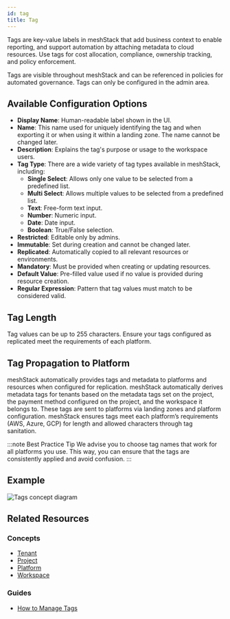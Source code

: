 ```yaml
---
id: tag
title: Tag
---
```


Tags are key-value labels in meshStack that add business context to enable reporting, and support automation by attaching metadata to cloud resources. Use tags for cost allocation, compliance, ownership tracking, and policy enforcement.

Tags are visible throughout meshStack and can be referenced in policies for automated governance. Tags can only be configured in the admin area.

## Available Configuration Options

- **Display Name**: Human-readable label shown in the UI.
- **Name**: This name used for uniquely identifying the tag and when exporting it or when using it within a landing zone. The name cannot be changed later.
- **Description**: Explains the tag's purpose or usage to the workspace users.
- **Tag Type**: There are a wide variety of tag types available in meshStack, including:
  - **Single Select**: Allows only one value to be selected from a predefined list.
  - **Multi Select**: Allows multiple values to be selected from a predefined list.
  - **Text**: Free-form text input.
  - **Number**: Numeric input.
  - **Date**: Date input.
  - **Boolean**: True/False selection.
- **Restricted**: Editable only by admins.
- **Immutable**: Set during creation and cannot be changed later.
- **Replicated**: Automatically copied to all relevant resources or environments.
- **Mandatory**: Must be provided when creating or updating resources.
- **Default Value**: Pre-filled value used if no value is provided during resource creation.
- **Regular Expression**: Pattern that tag values must match to be considered valid.

## Tag Length

Tag values can be up to 255 characters. Ensure your tags configured as replicated meet the requirements of each platform.

## Tag Propagation to Platform

meshStack automatically provides tags and metadata to platforms and resources when configured for replication. meshStack automatically derives metadata tags for tenants based on the metadata tags set on the project, the payment method configured on the project, and the workspace it belongs to. These tags are sent to platforms via landing zones and platform configuration. meshStack ensures tags meet each platform’s requirements (AWS, Azure, GCP) for length and allowed characters through tag sanitation.

:::note Best Practice Tip
We advise you to choose tag names that work for all platforms you use. This way, you can ensure that the tags are consistently applied and avoid confusion.
:::

## Example

![Tags concept diagram](/assets/new_concept/concept_tags.png)

## Related Resources

### Concepts

- [Tenant](concepts/tenant.md)
- [Project](concepts/project.md)
- [Platform](concepts/platform.md)
- [Workspace](concepts/workspace.md)

### Guides

- [How to Manage Tags](new-guide-how-to-manage-tags.md)